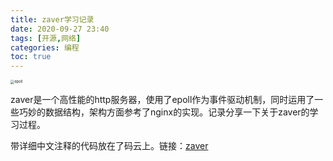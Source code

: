 ```yaml
---
title: zaver学习记录
date: 2020-09-27 23:40
tags: [开源,网络]
categories: 编程
toc: true
---
```


<img src="https://s1.ax1x.com/2020/09/27/0AY0gS.jpg" alt="epoll" style="zoom:40%;" />

zaver是一个高性能的http服务器，使用了epoll作为事件驱动机制，同时运用了一些巧妙的数据结构，架构方面参考了nginx的实现。记录分享一下关于zaver的学习过程。

带详细中文注释的代码放在了码云上。链接：[zaver](https://gitee.com/zhanghh0624/zaver)

<!--more-->